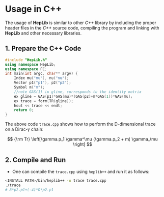 # Usage in C++

The usage of **HepLib** is similar to other _C++_ library by including the proper header files in the _C++_ source code, compiling the program and linking with **HepLib** and other necessary libraries.

## 1. Prepare the C++ Code

```cpp
#include "HepLib.h"
using namespace HepLib;
using namespace FC;
int main(int argc, char** argv) {
    Index mu("mu"), nu("nu");
    Vector p1("p1"), p2("p2");
    Symbol m("m");
    //note GAS(1) in gline, corresponds to the identity matrix
    ex gline = GAS(p1)*GAS(mu)*(GAS(p2)+m*GAS(1))*GAS(mu);
    ex trace = form(TR(gline));
    hout << trace << endl;
    return 0;
}
```

The above code `trace.cpp` shows how to perform the D-dimensional trace on a Dirac-𝛾 chain:

$$
{\rm Tr} \left[\gamma.p_1 \gamma^\mu (\gamma.p_2 + m) \gamma_\mu \right]
$$

## 2. Compile and Run

* One can compile the `trace.cpp` using `heplib++` and run it as follows:

```bash
<INSTALL PATH>/bin/heplib++ -o trace trace.cpp
./trace
# 8*p2.p1+(-4)*D*p2.p1
```


